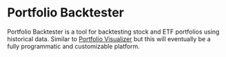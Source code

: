 # Portfolio Backtester

Portfolio Backtester is a tool for backtesting stock and ETF portfolios using historical data. Similar to [Portfolio Visualizer](https://www.portfoliovisualizer.com/backtest-portfolio) but this will eventually be a fully programmatic and customizable platform.
